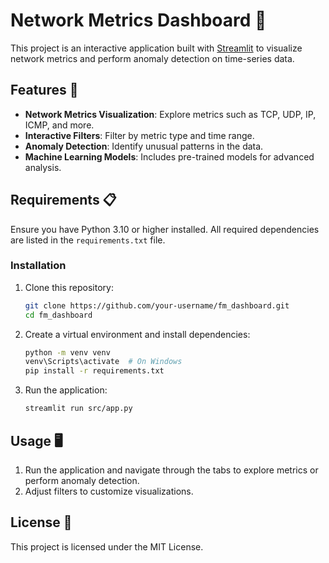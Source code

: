 # Network Metrics Dashboard 📡

This project is an interactive application built with [Streamlit](https://streamlit.io/) to visualize network metrics and perform anomaly detection on time-series data.

## Features 🚀

- **Network Metrics Visualization**: Explore metrics such as TCP, UDP, IP, ICMP, and more.
- **Interactive Filters**: Filter by metric type and time range.
- **Anomaly Detection**: Identify unusual patterns in the data.
- **Machine Learning Models**: Includes pre-trained models for advanced analysis.

## Requirements 📋

Ensure you have Python 3.10 or higher installed. All required dependencies are listed in the `requirements.txt` file.

### Installation

1. Clone this repository:
   ```bash
   git clone https://github.com/your-username/fm_dashboard.git
   cd fm_dashboard
2. Create a virtual environment and install dependencies:
    ```bash
    python -m venv venv
    venv\Scripts\activate  # On Windows
    pip install -r requirements.txt
3. Run the application:
    ```bash
    streamlit run src/app.py
## Usage 🖥️
1. Run the application and navigate through the tabs to explore metrics or perform anomaly detection.
2. Adjust filters to customize visualizations.
## License 📄
This project is licensed under the MIT License.